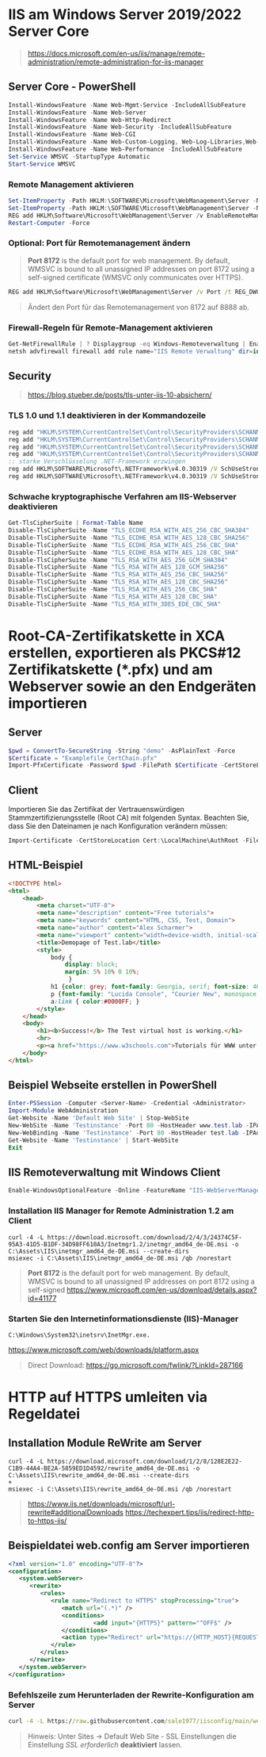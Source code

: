 # IIS am Windows Server 2019/2022 Server Core
> https://docs.microsoft.com/en-us/iis/manage/remote-administration/remote-administration-for-iis-manager

## Server Core - PowerShell
```PowerShell
Install-WindowsFeature -Name Web-Mgmt-Service -IncludeAllSubFeature
Install-WindowsFeature -Name Web-Server
Install-WindowsFeature -Name Web-Http-Redirect
Install-WindowsFeature -Name Web-Security -IncludeAllSubFeature
Install-WindowsFeature -Name Web-CGI
Install-WindowsFeature -Name Web-Custom-Logging, Web-Log-Libraries,Web-Request-Monitor, Web-Http-Tracing
Install-WindowsFeature -Name Web-Performance -IncludeAllSubFeature
Set-Service WMSVC -StartupType Automatic
Start-Service WMSVC
```
###  Remote Management aktivieren
```PowerShell
Set-ItemProperty -Path HKLM:\SOFTWARE\Microsoft\WebManagement\Server -Name RequiresWindowsCredentials -Value 1 -Type DWORD -Force
Set-ItemProperty -Path HKLM:\SOFTWARE\Microsoft\WebManagement\Server -Name EnableRemoteManagement -Value 1 -Force
REG add HKLM\Software\Microsoft\WebManagement\Server /v EnableRemoteManagement /t REG_DWORD /d 1 /f
Restart-Computer -Force
```
### Optional: Port für Remotemanagement ändern
> **Port 8172** is the default port for web management. By default, WMSVC is bound to all unassigned IP addresses on port 8172 using a self-signed certificate (WMSVC only communicates over HTTPS).
```cmd
REG add HKLM\Software\Microsoft\WebManagement\Server /v Port /t REG_DWORD /d 8888 /f
```
> Ändert den Port für das Remotemanagement von 8172 auf 8888 ab.
### Firewall-Regeln für Remote-Management aktivieren
```PowerShell
Get-NetFirewallRule | ? Displaygroup -eq Windows-Remoteverwaltung | Enable-NetFirewallRule
netsh advfirewall firewall add rule name="IIS Remote Verwaltung" dir=in action=allow service=WMSVC
```
## Security
> https://blog.stueber.de/posts/tls-unter-iis-10-absichern/

### TLS 1.0 und 1.1 deaktivieren in der Kommandozeile
```cmd 
reg add "HKLM\SYSTEM\CurrentControlSet\Control\SecurityProviders\SCHANNEL\Protocols\TLS 1.0\Client" /v "Enabled" /t REG_DWORD /d 0 /f > nul 2>&1
reg add "HKLM\SYSTEM\CurrentControlSet\Control\SecurityProviders\SCHANNEL\Protocols\TLS 1.1\Client" /v "Enabled" /t REG_DWORD /d 0 /f > nul 2>&1
reg add "HKLM\SYSTEM\CurrentControlSet\Control\SecurityProviders\SCHANNEL\Protocols\TLS 1.0\Server" /v "Enabled" /t REG_DWORD /d 0 /f > nul 2>&1
reg add "HKLM\SYSTEM\CurrentControlSet\Control\SecurityProviders\SCHANNEL\Protocols\TLS 1.1\Server" /v "Enabled" /t REG_DWORD /d 0 /f > nul 2>&1
:: starke Verschlüsselung .NET-Framework erzwingen
reg add HKLM\SOFTWARE\Microsoft\.NETFramework\v4.0.30319 /V SchUseStrongCrypto /T REG_DWORD /D 1 /f >NUL 2>&1
reg add HKLM\SOFTWARE\Microsoft\.NETFramework\v4.0.30319 /V SchUseStrongCrypto /T REG_DWORD /D 1 /reg:64 /f >NUL 2>&1
```
### Schwache kryptographische Verfahren am IIS-Webserver deaktivieren
```PowerShell
Get-TlsCipherSuite | Format-Table Name 
Disable-TlsCipherSuite -Name "TLS_ECDHE_RSA_WITH_AES_256_CBC_SHA384"
Disable-TlsCipherSuite -Name "TLS_ECDHE_RSA_WITH_AES_128_CBC_SHA256"
Disable-TlsCipherSuite -Name "TLS_ECDHE_RSA_WITH_AES_256_CBC_SHA"
Disable-TlsCipherSuite -Name "TLS_ECDHE_RSA_WITH_AES_128_CBC_SHA"
Disable-TlsCipherSuite -Name "TLS_RSA_WITH_AES_256_GCM_SHA384"
Disable-TlsCipherSuite -Name "TLS_RSA_WITH_AES_128_GCM_SHA256"
Disable-TlsCipherSuite -Name "TLS_RSA_WITH_AES_256_CBC_SHA256"
Disable-TlsCipherSuite -Name "TLS_RSA_WITH_AES_128_CBC_SHA256"
Disable-TlsCipherSuite -Name "TLS_RSA_WITH_AES_256_CBC_SHA"
Disable-TlsCipherSuite -Name "TLS_RSA_WITH_AES_128_CBC_SHA"
Disable-TlsCipherSuite -Name "TLS_RSA_WITH_3DES_EDE_CBC_SHA"
```
# Root-CA-Zertifikatskette in XCA erstellen, exportieren als PKCS#12 Zertifikatskette (*.pfx) und am Webserver sowie an den Endgeräten importieren
## Server
```PowerShell
$pwd = ConvertTo-SecureString -String "demo" -AsPlainText -Force
$Certificate = "Examplefile_CertChain.pfx"
Import-PfxCertificate -Password $pwd -FilePath $Certificate -CertStoreLocation Cert:\LocalMachine\My -Exportable # optional if i want the private key to be exportable
```

## Client
Importieren Sie das Zertifikat der Vertrauenswürdigen Stammzertifizierungsstelle (Root CA) mit folgenden Syntax. Beachten Sie, dass Sie den Dateinamen je nach Konfiguration verändern müssen:
```PowerShell
Import-Certificate -CertStoreLocation Cert:\LocalMachine\AuthRoot -FilePath $env:USERPROFILE\Desktop\PublicCert.cer -Confirm:0
```

## HTML-Beispiel
```HTML
<!DOCTYPE html>
<html>
    <head>
        <meta charset="UTF-8">
        <meta name="description" content="Free tutorials">
        <meta name="keywords" content="HTML, CSS, Test, Domain">
        <meta name="author" content="Alex Scharmer">
        <meta name="viewport" content="width=device-width, initial-scale=1.0">
        <title>Demopage of Test.lab</title>
        <style>
            body {
                display: block;
                margin: 5% 10% 0 10%;
                 }
            h1 {color: grey; font-family: Georgia, serif; font-size: 46px;}
            p {font-family: "Lucida Console", "Courier New", monospace;}
            a:link { color:#0000FF; }
        </style>
    </head>
    <body>
        <h1><b>Success!</b> The Test virtual host is working.</h1>
        <hr>
        <p><a href="https://www.w3schools.com">Tutorials für WWW unter W3Schools.com</a></p>
    </body>
</html>
``` 

## Beispiel Webseite erstellen in PowerShell
```PowerShell
Enter-PSSession -Computer <Server-Name> -Credential <Administrator>
Import-Module WebAdministration
Get-Website -Name 'Default Web Site' | Stop-WebSite
New-WebSite -Name 'Testinstance' -Port 80 -HostHeader www.test.lab -IPAddress "*" -PhysicalPath "C:\inetpub/wwwroot/testlab"
New-WebBinding -Name 'Testinstance' -Port 80 -HostHeader test.lab -IPAddress "*"
Get-Website -Name 'Testinstance' | Start-WebSite
Exit
```
## IIS Remoteverwaltung mit Windows Client
```PowerShell
Enable-WindowsOptionalFeature -Online -FeatureName "IIS-WebServerManagementTools" -All
```
### Installation IIS Manager for Remote Administration 1.2 am Client
```
curl -4 -L https://download.microsoft.com/download/2/4/3/24374C5F-95A3-41D5-B1DF-34D98FF610A3/Inetmgr1.2/inetmgr_amd64_de-DE.msi -o C:\Assets\IIS\inetmgr_amd64_de-DE.msi --create-dirs
msiexec -i C:\Assets\IIS\inetmgr_amd64_de-DE.msi /qb /norestart
```
> **Port 8172** is the default port for web management. By default, WMSVC is bound to all unassigned IP addresses on port 8172 using a self-signed 
> https://www.microsoft.com/en-us/download/details.aspx?id=41177
### Starten Sie den Internetinformationsdienste (IIS)-Manager
```
C:\Windows\System32\inetsrv\InetMgr.exe.
```

https://www.microsoft.com/web/downloads/platform.aspx
> Direct Download: https://go.microsoft.com/fwlink/?LinkId=287166

# HTTP auf HTTPS umleiten via Regeldatei
## Installation Module ReWrite am Server
```
curl -4 -L https://download.microsoft.com/download/1/2/8/128E2E22-C1B9-44A4-BE2A-5859ED1D4592/rewrite_amd64_de-DE.msi -o C:\Assets\IIS\rewrite_amd64_de-DE.msi --create-dirs
+
msiexec -i C:\Assets\IIS\rewrite_amd64_de-DE.msi /qb /norestart
```
> https://www.iis.net/downloads/microsoft/url-rewrite#additionalDownloads
https://techexpert.tips/iis/redirect-http-to-https-iis/
## Beispieldatei web.config am Server importieren
```XML
<?xml version="1.0" encoding="UTF-8"?>
<configuration>
   <system.webServer>
      <rewrite>
         <rules>
            <rule name="Redirect to HTTPS" stopProcessing="true">
               <match url="(.*)" />
               <conditions>
                        <add input="{HTTPS}" pattern="^OFF$" />
               </conditions>
               <action type="Redirect" url="https://{HTTP_HOST}{REQUEST_URI}" appendQueryString="false" redirectType="Permanent" />
            </rule>
         </rules>
      </rewrite>
   </system.webServer>
</configuration>
```
### Befehlszeile zum Herunterladen der Rewrite-Konfiguration am Server
```cmd
curl -4 -L https://raw.githubusercontent.com/sale1977/iisconfig/main/web.config -o C:\inetpub/wwwroot/web.config --create-dirs
```
> Hinweis: Unter Sites -> Default Web Site - SSL Einstellungen die Einstellung *SSL erforderlich* **deaktiviert** lassen.
